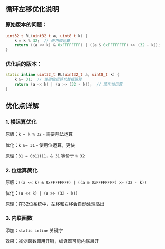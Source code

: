 ## 循环左移优化说明

### 原始版本的问题：

```cpp
uint32_t RL(uint32_t a, uint8_t k) {
    k = k % 32;  // 使用模运算
    return ((a << k) & 0xFFFFFFFF) | ((a & 0xFFFFFFFF) >> (32 - k));
}
```

### 优化后的版本：

```cpp
static inline uint32_t RL(uint32_t a, uint8_t k) {
    k &= 31;  // 使用位运算代替模运算
    return (a << k) | (a >> (32 - k));  // 简化位运算
}
```

## 优化点详解

### 1. 模运算优化

原版：`k = k % 32` - 需要除法运算

优化：`k &= 31` - 使用位运算，更快

原理：`31 = 0b11111`，`& 31` 等价于 `% 32`

### 2. 位运算简化

原版：`((a << k) & 0xFFFFFFFF) | ((a & 0xFFFFFFFF) >> (32 - k))`

优化：`(a << k) | (a >> (32 - k))`

原理：在32位系统中，左移和右移会自动处理溢出

### 3. 内联函数

添加：`static inline` 关键字

效果：减少函数调用开销，编译器可能内联展开


